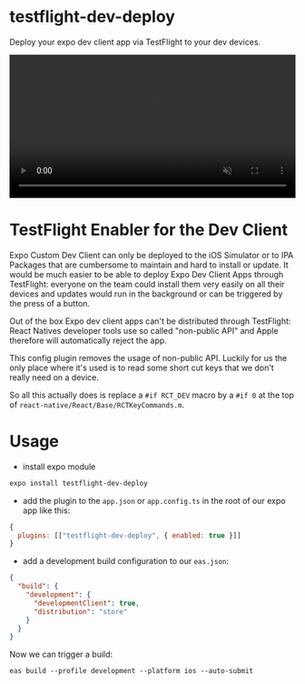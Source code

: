 # testflight-dev-deploy

Deploy your expo dev client app via TestFlight to your dev devices.

<video src="https://raw.githubusercontent.com/343max/testflight-dev-deploy/main/images/demo.mp4" width="100%" controls="controls" autoplay="autoplay" loop="loop" muted="muted" playsinline="playsinline"></video>

# TestFlight Enabler for the Dev Client

Expo Custom Dev Client can only be deployed to the iOS Simulator or to IPA Packages that are cumbersome to maintain and hard to install or update. It would be much easier to be able to deploy Expo Dev Client Apps through TestFlight: everyone on the team could install them very easily on all their devices and updates would run in the background or can be triggered by the press of a button.

Out of the box Expo dev client apps can't be distributed through TestFlight: React Natives developer tools use so called "non-public API" and Apple therefore will automatically reject the app.

This config plugin removes the usage of non-public API. Luckily for us the only place where it's used is to read some short cut keys that we don't really need on a device.

So all this actually does is replace a `#if RCT_DEV` macro by a `#if 0` at the top of `react-native/React/Base/RCTKeyCommands.m`.

# Usage

- install expo module

```sh
expo install testflight-dev-deploy
```

- add the plugin to the `app.json` or `app.config.ts` in the root of our expo app like this:

```js
{
  plugins: [["testflight-dev-deploy", { enabled: true }]]
}
```

- add a development build configuration to our `eas.json`:

```json
{
  "build": {
    "development": {
      "developmentClient": true,
      "distribution": "store"
    }
  }
}
```

Now we can trigger a build:

```
eas build --profile development --platform ios --auto-submit
```
